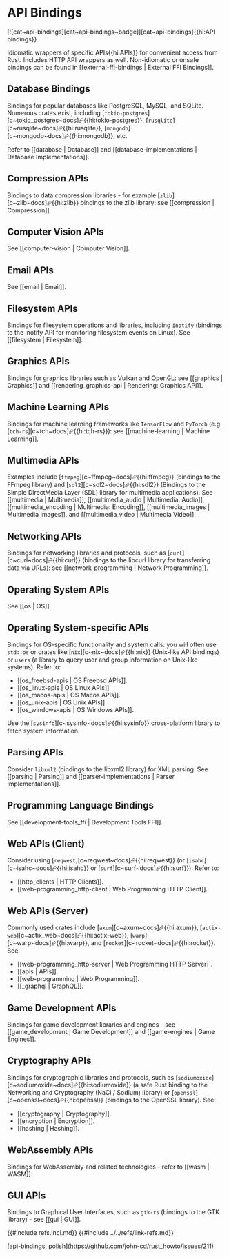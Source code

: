 # API Bindings

[![cat~api-bindings][cat~api-bindings~badge]][cat~api-bindings]{{hi:API bindings}}

Idiomatic wrappers of specific APIs{{hi:APIs}} for convenient access from Rust. Includes HTTP API wrappers as well. Non-idiomatic or unsafe bindings can be found in [[external-ffi-bindings | External FFI Bindings]].

## Database Bindings

Bindings for popular databases like PostgreSQL, MySQL, and SQLite. Numerous crates exist, including [`tokio-postgres`][c~tokio_postgres~docs]⮳{{hi:tokio-postgres}}, [`rusqlite`][c~rusqlite~docs]⮳{{hi:rusqlite}}, [`mongodb`][c~mongodb~docs]⮳{{hi:mongodb}}, etc.

Refer to [[database | Database]] and [[database-implementations | Database Implementations]].

## Compression APIs

Bindings to data compression libraries - for example [`zlib`][c~zlib~docs]⮳{{hi:zlib}} bindings to the zlib library: see [[compression | Compression]].

## Computer Vision APIs

See [[computer-vision | Computer Vision]].

## Email APIs

See [[email | Email]].

## Filesystem APIs

Bindings for filesystem operations and libraries, including `inotify` (bindings to the inotify API for monitoring filesystem events on Linux). See [[filesystem | Filesystem]].

## Graphics APIs

Bindings for graphics libraries such as Vulkan and OpenGL: see [[graphics | Graphics]] and [[rendering_graphics-api | Rendering: Graphics API]].

## Machine Learning APIs

Bindings for machine learning frameworks like `TensorFlow` and `PyTorch` (e.g. [`tch-rs`][c~tch~docs]⮳{{hi:tch-rs}}): see [[machine-learning | Machine Learning]].

## Multimedia APIs

Examples include [`ffmpeg`][c~ffmpeg~docs]⮳{{hi:ffmpeg}} (bindings to the FFmpeg library) and [`sdl2`][c~sdl2~docs]⮳{{hi:sdl2}} (Bindings to the Simple DirectMedia Layer (SDL) library for multimedia applications). See [[multimedia | Multimedia]], [[multimedia_audio | Multimedia: Audio]], [[multimedia_encoding | Multimedia: Encoding]], [[multimedia_images | Multimedia Images]], and [[multimedia_video | Multimedia Video]].

## Networking APIs

Bindings for networking libraries and protocols, such as [`curl`][c~curl~docs]⮳{{hi:curl}} (bindings to the libcurl library for transferring data via URLs): see [[network-programming | Network Programming]].

## Operating System APIs

See [[os | OS]].

## Operating System-specific APIs

Bindings for OS-specific functionality and system calls: you will often use `std::os` or crates like [`nix`][c~nix~docs]⮳{{hi:nix}} (Unix-like API bindings) or `users` (a library to query user and group information on Unix-like systems). Refer to:

- [[os_freebsd-apis | OS Freebsd APIs]].
- [[os_linux-apis | OS Linux APIs]].
- [[os_macos-apis | OS Macos APIs]].
- [[os_unix-apis | OS Unix APIs]].
- [[os_windows-apis | OS Windows APIs]].

Use the [`sysinfo`][c~sysinfo~docs]⮳{{hi:sysinfo}} cross-platform library to fetch system information.

## Parsing APIs

Consider `libxml2` (bindings to the libxml2 library) for XML parsing. See [[parsing | Parsing]] and [[parser-implementations | Parser Implementations]].

## Programming Language Bindings

See [[development-tools_ffi | Development Tools FFI]].

## Web APIs (Client)

Consider using [`reqwest`][c~reqwest~docs]⮳{{hi:reqwest}} (or [`isahc`][c~isahc~docs]⮳{{hi:isahc}} or [`surf`][c~surf~docs]⮳{{hi:surf}}). Refer to:

- [[http_clients | HTTP Clients]].
- [[web-programming_http-client | Web Programming HTTP Client]].

## Web APIs (Server)

Commonly used crates include [`axum`][c~axum~docs]⮳{{hi:axum}}, [`actix-web`][c~actix_web~docs]⮳{{hi:actix-web}}, [`warp`][c~warp~docs]⮳{{hi:warp}}, and [`rocket`][c~rocket~docs]⮳{{hi:rocket}}. See:

- [[web-programming_http-server | Web Programming HTTP Server]].
- [[apis | APIs]].
- [[web-programming | Web Programming]].
- [[_graphql | GraphQL]].

## Game Development APIs

Bindings for game development libraries and engines - see [[game_development | Game Development]] and [[game-engines | Game Engines]].

## Cryptography APIs

Bindings for cryptographic libraries and protocols, such as [`sodiumoxide`][c~sodiumoxide~docs]⮳{{hi:sodiumoxide}} (a safe Rust binding to the Networking and Cryptography (NaCl / Sodium) library) or [`openssl`][c~openssl~docs]⮳{{hi:openssl}} (bindings to the OpenSSL library). See:

- [[cryptography | Cryptography]].
- [[encryption | Encryption]].
- [[hashing | Hashing]].

## WebAssembly APIs

Bindings for WebAssembly and related technologies - refer to [[wasm | WASM]].

## GUI APIs

Bindings to Graphical User Interfaces, such as `gtk-rs` (bindings to the GTK library) - see [[gui | GUI]].

{{#include refs.incl.md}}
{{#include ../../refs/link-refs.md}}

<div class="hidden">
[api-bindings: polish](https://github.com/john-cd/rust_howto/issues/211)
</div>
